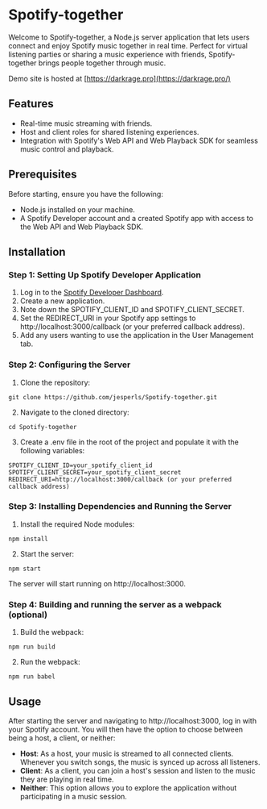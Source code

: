 ﻿# Spotify-together
Welcome to Spotify-together, a Node.js server application that lets users connect and enjoy Spotify music together in real time. Perfect for virtual listening parties or sharing a music experience with friends, Spotify-together brings people together through music.

Demo site is hosted at [https://darkrage.pro](https://darkrage.pro/)

## Features
* Real-time music streaming with friends.
* Host and client roles for shared listening experiences.
* Integration with Spotify's Web API and Web Playback SDK for seamless music control and playback.

## Prerequisites
Before starting, ensure you have the following:

* Node.js installed on your machine.
* A Spotify Developer account and a created Spotify app with access to the Web API and Web Playback SDK.

## Installation
### Step 1: Setting Up Spotify Developer Application
1. Log in to the [Spotify Developer Dashboard](https://developer.spotify.com/dashboard).
2. Create a new application.
3. Note down the SPOTIFY_CLIENT_ID and SPOTIFY_CLIENT_SECRET.
4. Set the REDIRECT_URI in your Spotify app settings to http://localhost:3000/callback (or your preferred callback address).
5. Add any users wanting to use the application in the User Management tab.

### Step 2: Configuring the Server
1. Clone the repository:
```
git clone https://github.com/jesperls/Spotify-together.git
```
2. Navigate to the cloned directory:
```
cd Spotify-together
```
3. Create a .env file in the root of the project and populate it with the following variables:
```
SPOTIFY_CLIENT_ID=your_spotify_client_id
SPOTIFY_CLIENT_SECRET=your_spotify_client_secret
REDIRECT_URI=http://localhost:3000/callback (or your preferred callback address)
```
### Step 3: Installing Dependencies and Running the Server
1. Install the required Node modules:
```
npm install
```
2. Start the server:
```
npm start
```
The server will start running on http://localhost:3000.

### Step 4: Building and running the server as a webpack (optional)
1. Build the webpack:
```
npm run build
```
2. Run the webpack:
```
npm run babel
```

## Usage
After starting the server and navigating to http://localhost:3000, log in with your Spotify account. You will then have the option to choose between being a host, a client, or neither:

* **Host**: As a host, your music is streamed to all connected clients. Whenever you switch songs, the music is synced up across all listeners.
* **Client**: As a client, you can join a host's session and listen to the music they are playing in real time.
* **Neither**: This option allows you to explore the application without participating in a music session.

